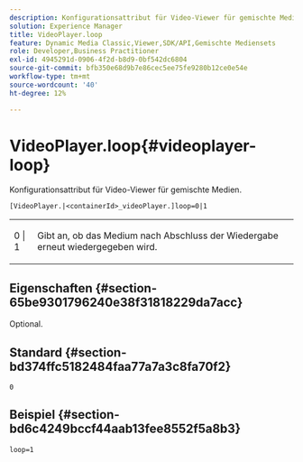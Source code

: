 ```yaml
---
description: Konfigurationsattribut für Video-Viewer für gemischte Medien.
solution: Experience Manager
title: VideoPlayer.loop
feature: Dynamic Media Classic,Viewer,SDK/API,Gemischte Mediensets
role: Developer,Business Practitioner
exl-id: 4945291d-0906-4f2d-b8d9-0bf542dc6804
source-git-commit: bfb350e68d9b7e86cec5ee75fe9280b12ce0e54e
workflow-type: tm+mt
source-wordcount: '40'
ht-degree: 12%

---
```


# VideoPlayer.loop{#videoplayer-loop}

Konfigurationsattribut für Video-Viewer für gemischte Medien.

`[VideoPlayer.|<containerId>_videoPlayer.]loop=0|1`

<table id="table_2A4F898BBF88417DB0834B7F78637F5D"> 
 <tbody> 
  <tr> 
   <td colname="col1"> <p> <span class="codeph"> 0 | 1</span> </p> </td> 
   <td colname="col2"> <p>Gibt an, ob das Medium nach Abschluss der Wiedergabe erneut wiedergegeben wird. </p> </td> 
  </tr> 
 </tbody> 
</table>

## Eigenschaften {#section-65be9301796240e38f31818229da7acc}

Optional.

## Standard {#section-bd374ffc5182484faa77a7a3c8fa70f2}

`0`

## Beispiel {#section-bd6c4249bccf44aab13fee8552f5a8b3}

`loop=1`

